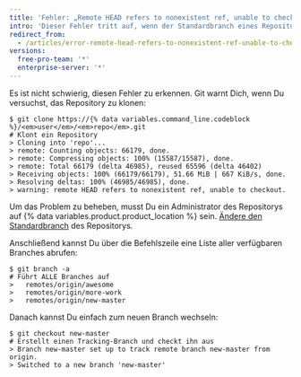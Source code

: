 ```yaml
---
title: 'Fehler: „Remote HEAD refers to nonexistent ref, unable to checkout“ (Remote-HEAD verweist auf nicht vorhandene Referenz, Auschecken nicht möglich)'
intro: 'Dieser Fehler tritt auf, wenn der Standardbranch eines Repositorys auf {% data variables.product.product_location %} gelöscht wurde.'
redirect_from:
  - /articles/error-remote-head-refers-to-nonexistent-ref-unable-to-checkout
versions:
  free-pro-team: '*'
  enterprise-server: '*'
---
```


Es ist nicht schwierig, diesen Fehler zu erkennen. Git warnt Dich, wenn Du versuchst, das Repository zu klonen:

```shell
$ git clone https://{% data variables.command_line.codeblock %}/<em>user</em>/<em>repo</em>.git
# Klont ein Repository
> Cloning into 'repo'...
> remote: Counting objects: 66179, done.
> remote: Compressing objects: 100% (15587/15587), done.
> remote: Total 66179 (delta 46985), reused 65596 (delta 46402)
> Receiving objects: 100% (66179/66179), 51.66 MiB | 667 KiB/s, done.
> Resolving deltas: 100% (46985/46985), done.
> warning: remote HEAD refers to nonexistent ref, unable to checkout.
```

Um das Problem zu beheben, musst Du ein Administrator des Repositorys auf {% data variables.product.product_location %} sein. [Ändere den Standardbranch](/articles/setting-the-default-branch) des Repositorys.

Anschließend kannst Du über die Befehlszeile eine Liste aller verfügbaren Branches abrufen:

```shell
$ git branch -a
# Führt ALLE Branches auf
>   remotes/origin/awesome
>   remotes/origin/more-work
>   remotes/origin/new-master
```

Danach kannst Du einfach zum neuen Branch wechseln:

```shell
$ git checkout new-master
# Erstellt einen Tracking-Branch und checkt ihn aus
> Branch new-master set up to track remote branch new-master from origin.
> Switched to a new branch 'new-master'
```
